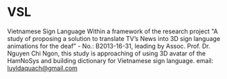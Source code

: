 # VSL
Vietnamese Sign Language
Within a framework of the research project "A study of proposing a solution to translate TV’s News into 3D sign language animations for the deaf” - No.: B2013-16-31, leading by Assoc. Prof. Dr.  Nguyen Chi Ngon, this study is approaching of using 3D avatar of the HamNoSys and building dictionary for Vietnamese sign language.
email: luyldaquach@gmail.com
